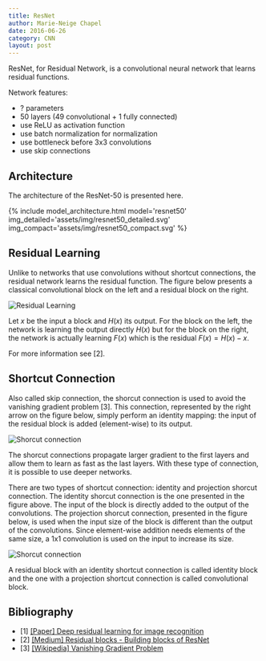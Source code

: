 ```yaml
---
title: ResNet
author: Marie-Neige Chapel
date: 2016-06-26
category: CNN
layout: post
---
```


ResNet, for Residual Network, is a convolutional neural network that learns residual functions.

Network features:

- ? parameters
- 50 layers (49 convolutional + 1 fully connected)
- use ReLU as activation function
- use batch normalization for normalization
- use bottleneck before 3x3 convolutions
- use skip connections

## Architecture

The architecture of the ResNet-50 is presented here.

{% include model_architecture.html model='resnet50' img_detailed='assets/img/resnet50_detailed.svg' img_compact='assets/img/resnet50_compact.svg' %}

## Residual Learning

Unlike to networks that use convolutions without shortcut connections, the residual network learns the residual function. The figure below presents a classical convolutional block on the left and a residual block on the right.

![Residual Learning]({{site.baseurl}}/assets/img/residual_learning.svg)

Let $x$ be the input a block and $H(x)$ its output. For the block on the left, the network is learning the output directly $H(x)$ but for the block on the right, the network is actually learning $F(x)$ which is the residual $F(x) = H(x) - x$.

For more information see [2].

## Shortcut Connection

Also called skip connection, the shorcut connection is used to avoid the vanishing gradient problem [3]. This connection, represented by the right arrow on the figure below, simply perform an identity mapping: the input of the residual block is added (element-wise) to its output.

![Shorcut connection]({{site.baseurl}}/assets/img/identity_shortcut_connection.svg)

The shorcut connections propagate larger gradient to the first layers and allow them to learn as fast as the last layers. With these type of connection, it is possible to use deeper networks.

There are two types of shortcut connection: identity and projection shorcut connection. The identity shorcut connection is the one presented in the figure above. The input of the block is directly added to the output of the convolutions. The projection shorcut connection, presented in the figure below, is used when the input size of the block is different than the output of the convolutions. Since element-wise addition needs elements of the same size, a 1x1 convolution is used on the input to increase its size.

![Shorcut connection]({{site.baseurl}}/assets/img/projection_shortcut_connection.svg)

A residual block with an identity shortcut connection is called identity block and the one with a projection shortcut connection is called convolutional block.

## Bibliography

- [1] [[Paper] Deep residual learning for image recognition](https://www.cv-foundation.org/openaccess/content_cvpr_2016/papers/He_Deep_Residual_Learning_CVPR_2016_paper.pdf)
- [2] [[Medium] Residual blocks - Building blocks of ResNet](https://towardsdatascience.com/residual-blocks-building-blocks-of-resnet-fd90ca15d6ec)
- [3] [[Wikipedia] Vanishing Gradient Problem](https://en.wikipedia.org/wiki/Vanishing_gradient_problem)

